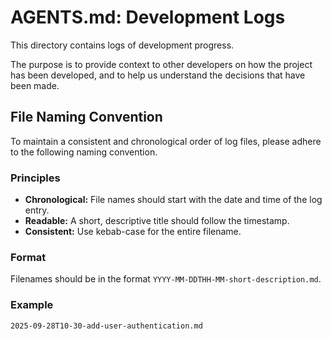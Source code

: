# AGENTS.md: Development Logs

This directory contains logs of development progress.

The purpose is to provide context to other developers on how the project has
been developed, and to help us understand the decisions that have been made.

## File Naming Convention

To maintain a consistent and chronological order of log files, please adhere to the following naming convention.

### Principles

-   **Chronological:** File names should start with the date and time of the log entry.
-   **Readable:** A short, descriptive title should follow the timestamp.
-   **Consistent:** Use kebab-case for the entire filename.

### Format

Filenames should be in the format `YYYY-MM-DDTHH-MM-short-description.md`.

### Example

`2025-09-28T10-30-add-user-authentication.md`